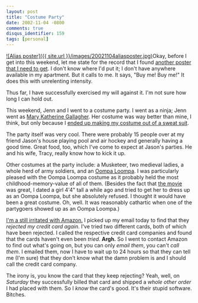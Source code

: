```yaml
---
layout: post
title: "Costume Party"
date: 2002-11-04 -0800
comments: true
disqus_identifier: 159
tags: [personal]
---
```

[![Alias
poster]({{ site.url }}/images/20021104aliasposter.jpg)](http://www.ricksmovie.com/alai01-901_a1000-page.html)Okay,
before I get into this weekend, let me state for the record that I found
[another poster that I need to
get](http://www.ricksmovie.com/alai01-901_a1000-page.html). I don't know
where I'd put it; I don't have anywhere available in my apartment. But
it calls to me. It says, "Buy me! Buy me!" It does this with unrelenting
intensity.

 Thus far, I have successfully exercised my will against it. I'm not
sure how long I can hold out.

 This weekend, Jenn and I went to a costume party. I went as a ninja;
Jenn went as [Mary Katherine
Gallagher](http://shop.store.yahoo.com/halloweenexpo/markatgalcos.html).
Her costume was way better than mine, I think, but only because I [ended
up making my costume out of a sweat
suit](/archive/2002/10/14/not-enough-time.aspx).

 The party itself was very cool. There were probably 15 people over at
my friend Jason's house playing pool and air hockey and generally having
a good time. Great food, too, which I've come to expect at Jason's
parties. He and his wife, Tracy, really know how to kick it up.

 Other costumes at the party include: a Musketeer, two medieval ladies,
a whole herd of army soldiers, and an [Oompa
Loompa](http://www.oompa-loompas.net/). I was particularly pleased with
the Oompa Loompa costume as it probably held the most
childhood-memory-value of all of them. (Besides the fact that [the
movie](http://www.amazon.com/exec/obidos/ASIN/B00005QJEF/mhsvortex) was
great, I dated a girl 4'4" tall a while ago and tried to get her to
dress up as an Oompa Loompa, but she absolutely refused. I thought it
would have been a great costume. Oh, well. It was reasonably cathartic
when one of the partygoers showed up as an Oompa Loompa.)

 [I'm a still irritated with
Amazon.](/archive/2002/11/01/irritating-shopping.aspx) I picked up my
email today to find that they *rejected my credit card again*. I've
tried two different cards, both of which have been rejected. I called
the respective credit card companies and found that the cards haven't
even been *tried*. **Argh.** So I went to contact Amazon to find out
what's going on, but you can only *email them*, you can't *call them*. I
emailed them, now I have to wait up to 24 hours so that they can tell me
(I'm sure) that they don't know what the damn problem is and I should
call the credit card company.

 The irony is, you know the card that they keep rejecting? Yeah, well,
on *Saturday* they successfully billed that card and shipped a *whole
other order* I had placed with them. So I *know* the card's good. It's
their stupid software. Bitches.
